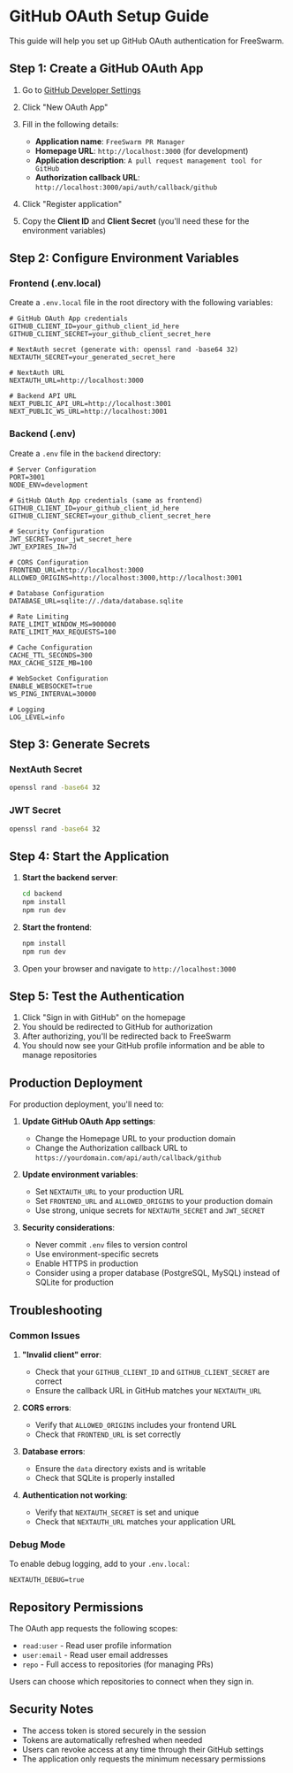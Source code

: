 # GitHub OAuth Setup Guide

This guide will help you set up GitHub OAuth authentication for FreeSwarm.

## Step 1: Create a GitHub OAuth App

1. Go to [GitHub Developer Settings](https://github.com/settings/developers)
2. Click "New OAuth App"
3. Fill in the following details:
   - **Application name**: `FreeSwarm PR Manager`
   - **Homepage URL**: `http://localhost:3000` (for development)
   - **Application description**: `A pull request management tool for GitHub`
   - **Authorization callback URL**: `http://localhost:3000/api/auth/callback/github`

4. Click "Register application"
5. Copy the **Client ID** and **Client Secret** (you'll need these for the environment variables)

## Step 2: Configure Environment Variables

### Frontend (.env.local)

Create a `.env.local` file in the root directory with the following variables:

```env
# GitHub OAuth App credentials
GITHUB_CLIENT_ID=your_github_client_id_here
GITHUB_CLIENT_SECRET=your_github_client_secret_here

# NextAuth secret (generate with: openssl rand -base64 32)
NEXTAUTH_SECRET=your_generated_secret_here

# NextAuth URL
NEXTAUTH_URL=http://localhost:3000

# Backend API URL
NEXT_PUBLIC_API_URL=http://localhost:3001
NEXT_PUBLIC_WS_URL=http://localhost:3001
```

### Backend (.env)

Create a `.env` file in the `backend` directory:

```env
# Server Configuration
PORT=3001
NODE_ENV=development

# GitHub OAuth App credentials (same as frontend)
GITHUB_CLIENT_ID=your_github_client_id_here
GITHUB_CLIENT_SECRET=your_github_client_secret_here

# Security Configuration
JWT_SECRET=your_jwt_secret_here
JWT_EXPIRES_IN=7d

# CORS Configuration
FRONTEND_URL=http://localhost:3000
ALLOWED_ORIGINS=http://localhost:3000,http://localhost:3001

# Database Configuration
DATABASE_URL=sqlite://./data/database.sqlite

# Rate Limiting
RATE_LIMIT_WINDOW_MS=900000
RATE_LIMIT_MAX_REQUESTS=100

# Cache Configuration
CACHE_TTL_SECONDS=300
MAX_CACHE_SIZE_MB=100

# WebSocket Configuration
ENABLE_WEBSOCKET=true
WS_PING_INTERVAL=30000

# Logging
LOG_LEVEL=info
```

## Step 3: Generate Secrets

### NextAuth Secret
```bash
openssl rand -base64 32
```

### JWT Secret
```bash
openssl rand -base64 32
```

## Step 4: Start the Application

1. **Start the backend server**:
   ```bash
   cd backend
   npm install
   npm run dev
   ```

2. **Start the frontend**:
   ```bash
   npm install
   npm run dev
   ```

3. Open your browser and navigate to `http://localhost:3000`

## Step 5: Test the Authentication

1. Click "Sign in with GitHub" on the homepage
2. You should be redirected to GitHub for authorization
3. After authorizing, you'll be redirected back to FreeSwarm
4. You should now see your GitHub profile information and be able to manage repositories

## Production Deployment

For production deployment, you'll need to:

1. **Update GitHub OAuth App settings**:
   - Change the Homepage URL to your production domain
   - Change the Authorization callback URL to `https://yourdomain.com/api/auth/callback/github`

2. **Update environment variables**:
   - Set `NEXTAUTH_URL` to your production URL
   - Set `FRONTEND_URL` and `ALLOWED_ORIGINS` to your production domain
   - Use strong, unique secrets for `NEXTAUTH_SECRET` and `JWT_SECRET`

3. **Security considerations**:
   - Never commit `.env` files to version control
   - Use environment-specific secrets
   - Enable HTTPS in production
   - Consider using a proper database (PostgreSQL, MySQL) instead of SQLite for production

## Troubleshooting

### Common Issues

1. **"Invalid client" error**:
   - Check that your `GITHUB_CLIENT_ID` and `GITHUB_CLIENT_SECRET` are correct
   - Ensure the callback URL in GitHub matches your `NEXTAUTH_URL`

2. **CORS errors**:
   - Verify that `ALLOWED_ORIGINS` includes your frontend URL
   - Check that `FRONTEND_URL` is set correctly

3. **Database errors**:
   - Ensure the `data` directory exists and is writable
   - Check that SQLite is properly installed

4. **Authentication not working**:
   - Verify that `NEXTAUTH_SECRET` is set and unique
   - Check that `NEXTAUTH_URL` matches your application URL

### Debug Mode

To enable debug logging, add to your `.env.local`:
```env
NEXTAUTH_DEBUG=true
```

## Repository Permissions

The OAuth app requests the following scopes:
- `read:user` - Read user profile information
- `user:email` - Read user email addresses
- `repo` - Full access to repositories (for managing PRs)

Users can choose which repositories to connect when they sign in.

## Security Notes

- The access token is stored securely in the session
- Tokens are automatically refreshed when needed
- Users can revoke access at any time through their GitHub settings
- The application only requests the minimum necessary permissions